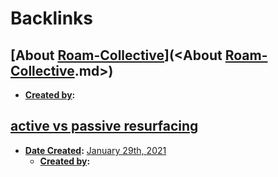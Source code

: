
# Backlinks
## [About [Roam-Collective](<Roam-Collective.md>)](<About [Roam-Collective](<Roam-Collective.md>).md>)
- **[Created by](<Created by.md>):**

## [active vs passive resurfacing](<active vs passive resurfacing.md>)
- **[Date Created](<Date Created.md>):** [January 29th, 2021](<January 29th, 2021.md>)
    - **[Created by](<Created by.md>):**

